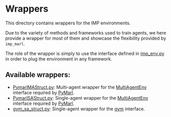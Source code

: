 # Wrappers

This directory contains wrappers for the IMP environments.

Due to the variety of methods and frameworks used to train agents, we here provide a wrapper for most of them and showcase the flexibility provided by `imp_marl`.

The role of the wrapper is simply to use the interface defined in [imp_env.py](../imp_env/imp_env.py) in order to plug the environment in any framework.

## Available wrappers:
- [PymarlMAStruct.py](pymarl_ma_struct.py): Multi-agent wrapper for the [MultiAgentEnv](MultiAgentEnv.py) interface required by [PyMarl](pymarl/README.md).
- [PymarlSAStruct.py](pymarl_sa_struct.py): Single-agent wrapper for the [MultiAgentEnv](SingleAgentEnv.py) interface required by [PyMarl](pymarl/README.md).
- [gym_sa_struct.py](gym_sa_struct.py): Single-agent wrapper for the [gym](https://gym.openai.com/) interface.